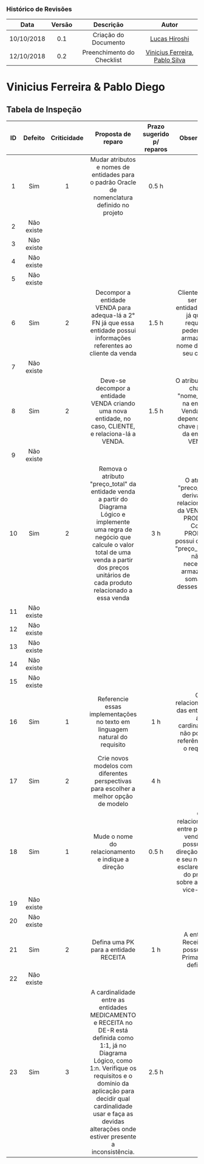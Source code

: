 [Gabriel Ziegler]: https://github.com/gabrielziegler3
[Cleber Júnior]: https://github.com/cjjcastro
[Lucas Hiroshi]: https://github.com/hiroshi
[Vinicius Ferreira]: https://github.com/ViniciusBernardo
[Pablo Silva]: https://github.com/pablodiegoss

### Histórico de Revisões

| Data       | Versão | Descrição            |         Autor             |
|:----------:|:------:|:--------------------:|:-------------------------:|
| 10/10/2018 | 0.1 | Criação do Documento | [Lucas Hiroshi] |
| 12/10/2018 | 0.2 | Preenchimento do Checklist | [Vinicius Ferreira], [Pablo Silva] |

# Vinicius Ferreira & Pablo Diego
## Tabela de Inspeção

| ID| Defeito  | Criticidade | Proposta de reparo | Prazo sugerido p/ reparos | Observações |
|:-:|:--------:|:-----------:|:------------------:|:-------------------------:|:-----------:| 
| 1 |    Sim   |      1      |Mudar atributos e nomes de entidades para o padrão Oracle de nomenclatura definido no projeto|0.5 h|| 
| 2 |Não existe|             |                    |                           |             | 
| 3 |Não existe|             |                    |                           |             | 
| 4 |Não existe|             |                    |                           |             | 
| 5 |Não existe|             |                    |                           |             | 
| 6 |    Sim   |      2      |Decompor a entidade VENDA para adequa-lá a 2° FN já que essa entidade possui informações referentes ao cliente da venda|1.5 h|Cliente deveria ser uma entidade a parte já que os requisitos pedem para armazenar o nome do cliente seu cpf e id| 
| 7 |Não existe|             |                    |                           |             | 
| 8 |    Sim   |      2      |Deve-se decompor a entidade VENDA criando uma nova entidade, no caso, CLIENTE, e relaciona-lá a VENDA.|1.5 h|O atributo "não-chave" "nome_cliente" na entidade Venda não é dependente da chave primária da entidade VENDA.| 
| 9 |Não existe|             |                    |                           |             | 
| 10|    Sim   |      2      | Remova o atributo "preço_total" da entidade venda a partir do Diagrama Lógico e implemente uma regra de negócio que calcule o valor total de uma venda a partir dos preços unitários de cada produto relacionado a essa venda|3 h|O atributo "preco_total" é derivado no relacionamento da VENDA com PRODUTO. Como PRODUTO possui o atributo "preço_unitario", não é necessário armazenar o somatório desses valores.| 
| 11|Não existe|             |                    |                           |             | 
| 12|Não existe|             |                    |                           |             | 
| 13|Não existe|             |                    |                           |             | 
| 14|Não existe|             |                    |                           |             | 
| 15|Não existe|             |                    |                           |             | 
| 16|   Sim    |      1      | Referencie essas implementações no texto em linguagem natural do requisito|1 h|Os relacionamentos das entidades e as cardinalidades não possuem referência para o requisito.| 
| 17|   Sim    |      2      |Crie novos modelos com diferentes perspectivas para escolher a melhor opção de modelo|4 h|| 
| 18|   Sim    |      1      | Mude o nome do relacionamento e indique a direção|0.5 h|O relacionamento entre produto e venda não possui uma direção definida e seu nome não esclare o papel do produto sobre a venda e vice-versa.| 
| 19|Não existe|             |                    |                           |             | 
| 20|Não existe|             |                    |                           |             | 
| 21|   Sim    |      2      | Defina uma PK para a entidade RECEITA|1 h|A entidade Receita não possui uma Primary Key definida.| 
| 22|Não existe|             |                    |                           |             | 
| 23|   Sim    |      3      |A cardinalidade entre as entidades MEDICAMENTO e RECEITA no DE-R está definida como 1:1, já no Diagrama Lógico, como 1:n. Verifique os requisitos e o domínio da aplicação para decidir qual cardinalidade usar e faça as devidas alterações onde estiver presente a inconsistência.|2.5 h|| 
